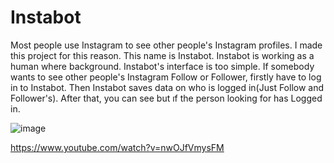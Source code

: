 # Instabot


Most people use Instagram to see other people's Instagram profiles. I made this project for this reason. This name is Instabot. Instabot is working as a human where background. Instabot's interface is too simple. If somebody wants to see other people's Instagram Follow or Follower, firstly have to log in to Instabot. Then Instabot saves data on who is logged in(Just Follow and Follower's). After that, you can see but ıf the person looking for has Logged in.

![image](https://user-images.githubusercontent.com/78637700/145070342-0c5d9920-6fb9-4465-843f-873499b5264f.png)



https://www.youtube.com/watch?v=nwOJfVmysFM

